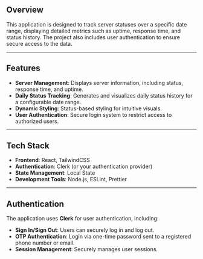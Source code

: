 ## Overview

This application is designed to track server statuses over a specific date range, displaying detailed metrics such as uptime, response time, and status history. The project also includes user authentication to ensure secure access to the data.

---

## Features

- **Server Management**: Displays server information, including status, response time, and uptime.
- **Daily Status Tracking**: Generates and visualizes daily status history for a configurable date range.
- **Dynamic Styling**: Status-based styling for intuitive visuals.
- **User Authentication**: Secure login system to restrict access to authorized users.

---

## Tech Stack

- **Frontend**: React, TailwindCSS
- **Authentication**: Clerk (or your authentication provider)
- **State Management**: Local State
- **Development Tools**: Node.js, ESLint, Prettier

---

## Authentication

The application uses **Clerk** for user authentication, including:

- **Sign In/Sign Out**: Users can securely log in and log out.
- **OTP Authentication**: Login via one-time password sent to a registered phone number or email.
- **Session Management**: Securely manages user sessions.
